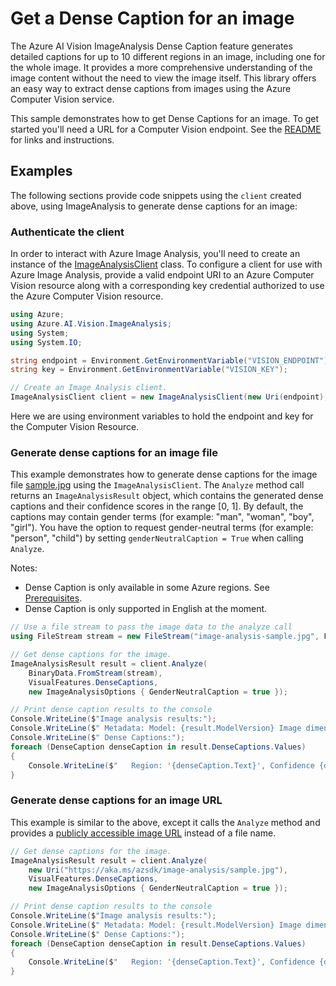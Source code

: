 # Get a Dense Caption for an image

The Azure AI Vision ImageAnalysis Dense Caption feature generates detailed captions for up to 10 different regions in an image, including one for the whole image. It provides a more comprehensive understanding of the image content without the need to view the image itself. This library offers an easy way to extract dense captions from images using the Azure Computer Vision service.

This sample demonstrates how to get Dense Captions for an image. To get started you'll need a URL for a Computer Vision endpoint. See the [README](https://github.com/Azure/azure-sdk-for-net/blob/main/sdk/vision/Azure.AI.Vision.ImageAnalysis/README.md) for links and instructions.

## Examples

The following sections provide code snippets using the `client` created above, using ImageAnalysis to generate dense captions for an image:

### Authenticate the client

In order to interact with Azure Image Analysis, you'll need to create an instance of the [ImageAnalysisClient][imageanalysis_client_class]
class. To configure a client for use with Azure Image Analysis, provide a valid endpoint URI to an Azure Computer Vision resource
along with a corresponding key credential authorized to use the Azure Computer Vision resource.

```C# Snippet:ImageAnalysisUsing
using Azure;
using Azure.AI.Vision.ImageAnalysis;
using System;
using System.IO;
```
```C# Snippet:ImageAnalysisAuth
string endpoint = Environment.GetEnvironmentVariable("VISION_ENDPOINT");
string key = Environment.GetEnvironmentVariable("VISION_KEY");

// Create an Image Analysis client.
ImageAnalysisClient client = new ImageAnalysisClient(new Uri(endpoint), new AzureKeyCredential(key));
```

Here we are using environment variables to hold the endpoint and key for the Computer Vision Resource.

### Generate dense captions for an image file

This example demonstrates how to generate dense captions for the image file [sample.jpg](https://aka.ms/azsdk/image-analysis/sample.jpg) using the `ImageAnalysisClient`. The `Analyze` method call returns an `ImageAnalysisResult` object, which contains the generated dense captions and their confidence scores in the range [0, 1]. By default, the captions may contain gender terms (for example: "man", "woman", "boy", "girl"). You have the option to request gender-neutral terms (for example: "person", "child") by setting `genderNeutralCaption = True` when calling `Analyze`.

Notes:

* Dense Caption is only available in some Azure regions. See [Prerequisites](#prerequisites).
* Dense Caption is only supported in English at the moment.

```C# Snippet:ImageAnalysisDenseCaptionFromFile
// Use a file stream to pass the image data to the analyze call
using FileStream stream = new FileStream("image-analysis-sample.jpg", FileMode.Open);

// Get dense captions for the image.
ImageAnalysisResult result = client.Analyze(
    BinaryData.FromStream(stream),
    VisualFeatures.DenseCaptions,
    new ImageAnalysisOptions { GenderNeutralCaption = true });

// Print dense caption results to the console
Console.WriteLine($"Image analysis results:");
Console.WriteLine($" Metadata: Model: {result.ModelVersion} Image dimensions: {result.Metadata.Width} x {result.Metadata.Height}");
Console.WriteLine($" Dense Captions:");
foreach (DenseCaption denseCaption in result.DenseCaptions.Values)
{
    Console.WriteLine($"   Region: '{denseCaption.Text}', Confidence {denseCaption.Confidence:F4}, Bounding box {denseCaption.BoundingBox}");
}
```

### Generate dense captions for an image URL

This example is similar to the above, except it calls the `Analyze` method and provides a [publicly accessible image URL](https://aka.ms/azsdk/image-analysis/sample.jpg) instead of a file name.

```C# Snippet:ImageAnalysisDenseCaptionFromUrl
// Get dense captions for the image.
ImageAnalysisResult result = client.Analyze(
    new Uri("https://aka.ms/azsdk/image-analysis/sample.jpg"),
    VisualFeatures.DenseCaptions,
    new ImageAnalysisOptions { GenderNeutralCaption = true });

// Print dense caption results to the console
Console.WriteLine($"Image analysis results:");
Console.WriteLine($" Metadata: Model: {result.ModelVersion} Image dimensions: {result.Metadata.Width} x {result.Metadata.Height}");
Console.WriteLine($" Dense Captions:");
foreach (DenseCaption denseCaption in result.DenseCaptions.Values)
{
    Console.WriteLine($"   Region: '{denseCaption.Text}', Confidence {denseCaption.Confidence:F4}, Bounding box {denseCaption.BoundingBox}");
}
```
[imageanalysis_client_class]: https://github.com/Azure/azure-sdk-for-net/blob/main/sdk/vision/Azure.AI.Vision.ImageAnalysis/src/Custom/ImageAnalysisClient.cs